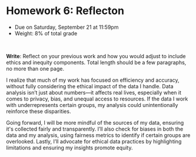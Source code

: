 # Homework 6: Reflecton

- Due on Saturday, September 21 at 11:59pm
- Weight: 8% of total grade

<br>

**Write**: Reflect on your previous work and how you would adjust to include ethics and inequity components. Total length should be a few paragraphs, no more than one page.

I realize that much of my work has focused on efficiency and accuracy, without fully considering the ethical impact of the data I handle. Data analysis isn’t just about numbers—it affects real lives, especially when it comes to privacy, bias, and unequal access to resources. If the data I work with underrepresents certain groups, my analysis could unintentionally reinforce these disparities.

Going forward, I will be more mindful of the sources of my data, ensuring it's collected fairly and transparently. I’ll also check for biases in both the data and my analysis, using fairness metrics to identify if certain groups are overlooked. Lastly, I’ll advocate for ethical data practices by highlighting limitations and ensuring my insights promote equity.


